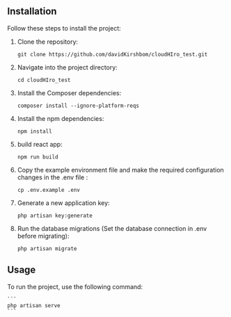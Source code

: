 ## Installation

Follow these steps to install the project:

1. Clone the repository:

    ```
    git clone https://github.com/davidKirshbom/cloudHIro_test.git
    ```

2. Navigate into the project directory:

    ```
    cd cloudHIro_test
    ```

3. Install the Composer dependencies:

    ```
    composer install --ignore-platform-reqs
    ```

4. Install the npm dependencies:

    ```
    npm install
    ```

5. build react app:

    ```
    npm run build
    ```

6. Copy the example environment file and make the required configuration changes in the .env file :

    ```
    cp .env.example .env
    ```

7. Generate a new application key:

    ```
    php artisan key:generate
    ```

8. Run the database migrations (Set the database connection in .env before migrating):
    ```
    php artisan migrate
    ```

## Usage

To run the project, use the following command:

    ```
    php artisan serve
    ```
